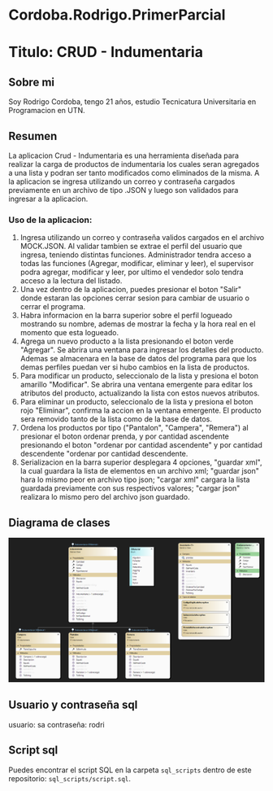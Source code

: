 # Cordoba.Rodrigo.PrimerParcial 

# Titulo: CRUD - Indumentaria

## Sobre mi
Soy Rodrigo Cordoba, tengo 21 años, estudio Tecnicatura Universitaria en Programacion en UTN.

## Resumen
La aplicacion Crud - Indumentaria es una herramienta diseñada para realizar la carga de productos de indumentaria los cuales seran agregados a una lista y podran ser tanto modificados como eliminados de la misma. A la aplicacion se ingresa utilizando un correo y contraseña cargados previamente en un archivo de tipo .JSON y luego son validados para ingresar a la aplicacion.

### Uso de la aplicacion:
1. Ingresa utilizando un correo y contraseña validos cargados en el archivo MOCK.JSON. Al validar tambien se extrae el perfil del usuario que ingresa, teniendo distintas funciones. Administrador tendra acceso a todas las funciones (Agregar, modificar, eliminar y leer), el supervisor podra agregar, modificar y leer, por ultimo el vendedor solo tendra acceso a la lectura del listado.
2. Una vez dentro de la aplicacion, puedes presionar el boton "Salir" donde estaran las opciones cerrar sesion para cambiar de usuario o cerrar el programa.
3. Habra informacion en la barra superior sobre el perfil logueado mostrando su nombre, ademas de mostrar la fecha y la hora real en el momento que esta logueado.
4. Agrega un nuevo producto a la lista presionando el boton verde "Agregar". Se abrira una ventana para ingresar los detalles del producto. Ademas se almacenara en la base de datos del programa para que los demas perfiles puedan ver si hubo cambios en la lista de productos.
5. Para modificar un producto, seleccionalo de la lista y presiona el boton amarillo "Modificar". Se abrira una ventana emergente para editar los atributos del producto, actualizando la lista con estos nuevos atributos.
6. Para eliminar un producto, seleccionalo de la lista y presiona el boton rojo "Eliminar", confirma la accion en la ventana emergente. El producto sera removido tanto de la lista como de la base de datos.
7. Ordena los productos por tipo ("Pantalon", "Campera", "Remera") al presionar el boton ordenar prenda, y por cantidad ascendente presionando el boton "ordenar por cantidad ascendente" y por cantidad descendente "ordenar por cantidad descendente.
8. Serializacion en la barra superior desplegara 4 opciones, "guardar xml", la cual guardara la lista de elementos en un archivo xml; "guardar json" hara lo mismo peor en archivo tipo json; "cargar xml" cargara la lista guardada previamente con sus respectivos valores; "cargar json" realizara lo mismo pero del archivo json guardado.


## Diagrama de clases
![alt text](image-2.png)

## Usuario y contraseña sql
usuario: sa
contraseña: rodri

## Script sql
Puedes encontrar el script SQL en la carpeta `sql_scripts` dentro de este repositorio: `sql_scripts/script.sql`.
